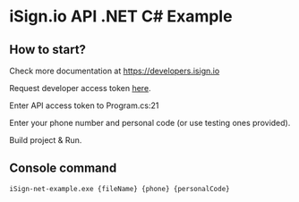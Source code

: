 # iSign.io API .NET C# Example

## How to start? 

Check more documentation at https://developers.isign.io

Request developer access token [here](https://www.isign.io/contacts#request-access).

Enter API access token to Program.cs:21

Enter your phone number and personal code (or use testing ones provided).

Build project & Run.

## Console command

`iSign-net-example.exe {fileName} {phone} {personalCode}`